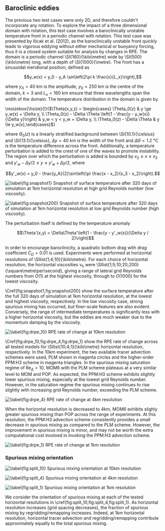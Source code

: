 ## Baroclinic eddies

The previous two test cases were only 2D, and therefore couldn't incorporate any rotation. To explore the impact of a three dimensional domain with rotation, this test case involves a baroclinically unstable temperature front in a periodic channel with rotation. This test case was presented by Ilicak et al. (2012), as the baroclinically unstable front quickly leads to vigorous eddying without either mechanical or buoyancy forcing, thus it is a closed system suitable for analysis by changes in RPE. The domain is a periodic channel \SI{160}{\kilo\metre} wide by \SI{500}{\kilo\metre} long, with a depth of \SI{1000}{\metre}. The front has a sinusoidal meridional position, defined as

$$y_w(x) = y_0 - y_A \sin\left(2\pi k \frac{x}{L_x}\right),$$

where $y_A = \SI{40}{\kilo\metre}$ is the amplitude, $y_0 = \SI{250}{\kilo\metre}$ is the centre of the domain, $k = 3$ and $L_x = \SI{160}{\kilo\metre}$ ensure that three wavelengths span the width of the domain. The temperature distribution in the domain is given by

\resizebox{\hsize}{!}{$\Theta(x,y,z) = \begin{cases}
\Theta_0(z) & y \ge y_w(x) + \Delta y, \\
\Theta_0(z) - \Delta \Theta \left(1 - \frac{y - y_w(x)}{\Delta y}\right) & y_w < y < y_w + \Delta y, \\
\Theta_0(z) - \Delta \Theta & y \le y_w(x),\end{cases}$}

where $\Theta_0(z)$ is a linearly stratified background between \SI{10.1}{\celsius} and \SI{13.1}{\celsius}, $\Delta y = \SI{40}{\kilo\metre}$ is the width of the front and $\Delta \Theta = \SI{1.2}{\celsius}$ is the temperature difference across the front. Additionally, a temperature perturbation is added to the crest of one of the waves to promote instability. The region over which the perturbation is added is bounded by $x_2 \le x \le x_3$ and $y'_w - \Delta y / 2 \le y \le y'_w + \Delta y / 2$, where

$$y'_w(x) = y_0 - \frac{y_A}{2}\sin\left(\pi \frac{x - x_2}{x_3 - x_2}\right).$$

![\label{fig:snapshot1} Snapshot of surface temperature after 320 days of simulation at 1km horizontal resolution at high grid Reynolds number (low viscosity).](plots/eddies_snapshot_dx1_1.png)

![\label{fig:snapshot200} Snapshot of surface temperature after 320 days of simulation at 1km horizontal resolution at low grid Reynolds number (high viscosity).](plots/eddies_snapshot_dx1_200.png)

The perturbation itself is defined by the temperature anomaly

$$\Theta'(x,y) = \Delta\Theta'\left(1 - \frac{y - y'_w(x)}{\Delta y / 2}\right)$$

In order to encourage baroclinicity, a quadratic bottom drag with drag coefficient $C_D = 0.01$ is used. Experiments were performed at horizontal resolutions of \SIlist{1;4;10}{\kilo\metre}. For each choice of horizontal resolution, the horizontal viscosities $\nu_h$ were \SIlist{1;5;10;20;200}{\square\metre\per\second}, giving a range of lateral grid Reynolds numbers from $O(1)$ at the highest viscosity, through to $O(1000)$ for the lowest viscosity.

\Cref{fig:snapshot1,fig:snapshot200} show the surface temperature after the full 320 days of simulation at 1km horizontal resolution, at the lowest and highest viscosity, respectively. In the low viscosity case, strong spurious mixing has occurred, but finer-scale features are also evident. Conversely, the range of intermediate temperatures is significantly less with a higher horizontal viscosity, but the eddies are much weaker due to the momentum damping by the viscosity.

![\label{fig:drpe_10} RPE rate of change at 10km resolution](plots/eddies_drpe_10.png)

\Cref{fig:drpe_10,fig:drpe_4,fig:drpe_1} show the RPE rate of change across all tested models for \SIlist{10;4;1}{\kilo\metre} horizontal resolution, respectively. In the 10km experiment, the two available tracer advection schemes were used, PLM shown in magenta circles and the higher-order PPM:H3 scheme in magenta triangles. In the spurious mixing saturation regime of $\mathrm{Re}_\Delta > 10$, MOM6 with the PLM scheme plateaus at a very similar level to MOM and POP. As expected, the PPM:H3 scheme exhibits slightly lower spurious mixing, especially at the lowest grid Reynolds number. However, in the saturation regime the spurious mixing continues to rise slightly with increasing grid Reynolds number, exceeding the PLM scheme.

![\label{fig:drpe_4} RPE rate of change at 4km resolution](plots/eddies_drpe_4.png)

When the horizontal resolution is decreased to 4km, MOM6 exhibits slighly greater spurious mixing than POP across the range of experiments. At this resolution, the PPM:H3 advection scheme consistently provides a small decrease in spurious mixing as compared to the PLM scheme. However, the improvement in spurious mixing is minor, and may not be worth the extra computational cost involved in invoking the PPM:H3 advection scheme.

![\label{fig:drpe_1} RPE rate of change at 1km resolution](plots/eddies_drpe_1.png)

### Spurious mixing orientation

![\label{fig:split_10} Spurious mixing orientation at 10km resolution](plots/eddies_drpe_split_10.png)

![\label{fig:split_4} Spurious mixing orientation at 4km resolution](plots/eddies_drpe_split_4.png)

![\label{fig:split_1} Spurious mixing orientation at 1km resolution](plots/eddies_drpe_split_1.png)

We consider the orientation of spurious mixing at each of the tested horizontal resolutions in \cref{fig:split_10,fig:split_4,fig:split_1}. As horizontal resolution increases (grid spacing decreases), the fraction of spurious mixing by regridding/remapping increases. Indeed, at 1km horizontal resolution, horizontal tracer advection and regridding/remapping contribute approximately equally to the total spurious mixing.
